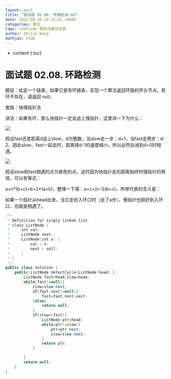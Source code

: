 ```yaml
---
layout: post
title: "面试题 02.08. 环路检测.md"
date: 2022-08-30 14:35:41 +0800
categories: 算法
tags: leetcode 程序员面试宝典
author: Zhijie Wang
mathjax: true
---
```



* content
{:toc}














# 面试题 02.08. 环路检测

题目：给定一个链表，如果它是有环链表，实现一个算法返回环路的开头节点。若环不存在，请返回 null。

套路：快慢指针法

讲法：如果有环，那么快指针一定会追上慢指针，这里讲一下为什么：



![](D:/下载/youdaonote-pull-master/youdaonote-pull-master/youdaonote/youdaonote-images/WEBRESOURCEebb0c5a8f8f6e7ff062ddbf03725a17e.jpeg)

假设fast还差距离d追上slow，d为整数，当slow走一步：d+1，当fast走两步：d-2，因此slow、fast一起走时，距离按d-1的速度缩小，所以必然会减到d=0时相遇。

![](D:/下载/youdaonote-pull-master/youdaonote-pull-master/youdaonote/youdaonote-images/WEBRESOURCE4f6bc3a399d208da519f4ba0e6d94b1f.png)

假设slow和fast相遇的点为紫色的点，这时因为快指针走的距离始终时慢指针的两倍，可以有等式：

a+n*(b+c)+b=2*(a+b)，整理一下得：a=c+(n-1)(b+c)，所带代表的含义是：

如果一个指针从head出发，当它走到入环口时（走了a步），慢指针也刚好到入环口，也就是相遇了。

```java
/**
 * Definition for singly-linked list.
 * class ListNode {
 *     int val;
 *     ListNode next;
 *     ListNode(int x) {
 *         val = x;
 *         next = null;
 *     }
 * }
 */
public class Solution {
    public ListNode detectCycle(ListNode head) {
        ListNode fast=head,slow=head;
        while(fast!=null){
            slow=slow.next;
            if(fast.next!=null){
                fast=fast.next.next;
            }else{
                return null;
            }
            if(slow==fast){
                ListNode ptr=head;
                while(ptr!=slow){
                    ptr=ptr.next;
                    slow=slow.next;
                }
                return ptr;
            }

        }
        return null;
    }
}
```
